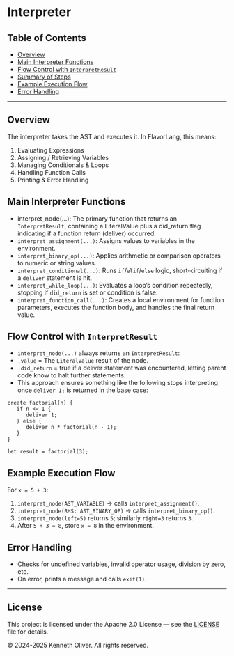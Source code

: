 # Interpreter

## Table of Contents

- [Overview](#overview)
- [Main Interpreter Functions](#main-interpreter-functions)
- [Flow Control with `InterpretResult`](#flow-control)
- [Summary of Steps](#summary-of-steps)
- [Example Execution Flow](#example-execution-flow)
- [Error Handling](#error-handling)

---

## Overview

The interpreter takes the AST and executes it.
In FlavorLang, this means:

1. Evaluating Expressions
2. Assigning / Retrieving Variables
3. Managing Conditionals & Loops
4. Handling Function Calls
5. Printing & Error Handling

## Main Interpreter Functions

- interpret_node(...): The primary function that returns an `InterpretResult`, containing a LiteralValue plus a did_return flag indicating if a function return (deliver) occurred.
- `interpret_assignment(...)`: Assigns values to variables in the environment.
- `interpret_binary_op(...)`: Applies arithmetic or comparison operators to numeric or string values.
- `interpret_conditional(...)`: Runs `if`/`elif`/`else` logic, short-circuiting if a `deliver` statement is hit.
- `interpret_while_loop(...)`: Evaluates a loop’s condition repeatedly, stopping if `did_return` is set or condition is false.
- `interpret_function_call(...)`: Creates a local environment for function parameters, executes the function body, and handles the final return value.

## Flow Control with `InterpretResult` <a id="flow-control"></a>

- `interpret_node(...)` always returns an `InterpretResult`:
- `.value` = The `LiteralValue` result of the node.
- `.did_return` = true if a deliver statement was encountered, letting parent code know to halt further statements.
- This approach ensures something like the following stops interpreting once `deliver 1;` is returned in the base case:

```flv
create factorial(n) {
   if n <= 1 {
      deliver 1;
   } else {
      deliver n * factorial(n - 1);
   }
}

let result = factorial(3);
```

## Example Execution Flow

For `x = 5 + 3`:

1. `interpret_node(AST_VARIABLE)` → calls `interpret_assignment()`.
2. `interpret_node(RHS: AST_BINARY_OP)` → calls `interpret_binary_op()`.
3. `interpret_node(left=5)` returns `5`; similarly `right=3` returns `3`.
4. After `5 + 3 = 8`, store `x = 8` in the environment.

## Error Handling

- Checks for undefined variables, invalid operator usage, division by zero, etc.
- On error, prints a message and calls `exit(1)`.

---

## License

This project is licensed under the Apache 2.0 License &mdash; see the [LICENSE](../LICENSE) file for details.

&copy; 2024-2025 Kenneth Oliver. All rights reserved.
